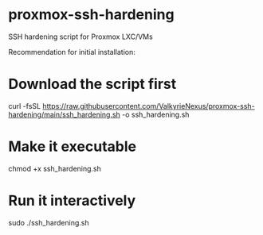 # proxmox-ssh-hardening
SSH hardening script for Proxmox LXC/VMs

Recommendation for initial installation:

# Download the script first
curl -fsSL https://raw.githubusercontent.com/ValkyrieNexus/proxmox-ssh-hardening/main/ssh_hardening.sh -o ssh_hardening.sh

# Make it executable
chmod +x ssh_hardening.sh

# Run it interactively
sudo ./ssh_hardening.sh
